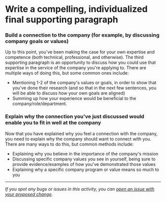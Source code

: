 # Write a compelling, individualized final supporting paragraph

### Build a connection to the company (for example, by discussing company goals or values)

Up to this point, you've been making the case for your own expertise and competence (both technical, professional, and otherwise). The third supporting paragraph is an opportunity to discuss how you could use that expertise in the service of the company you're applying to. There are multiple ways of doing this, but some common ones include:

- Mentioning 1-2 of the company's values or goals, in order to show that you've done their research (and so that in the next few sentences, you will be able to discuss how your own goals are aligned)
- Summing up how your experience would be beneficial to the company/role/department.

### Explain why the connection you've just discussed would enable you to fit in well at the company

Now that you have explained why you feel a connection with the company, you need to explain why the company should want to connect with you. There are many ways to do this, but common methods include:

- Explaining why you believe in the importance of the company's mission
- Discussing specific company values you see in yourself, being sure to provide evidence/examples of how you've demonstrated those values
- Explaining why a specific company program or value means so much to you


------

_If you spot any bugs or issues in this activity, you can [open an issue with your proposed change](https://github.com/microverseinc/curriculum-transversal-skills/blob/main/git-github/articles/open_issue.md)._
